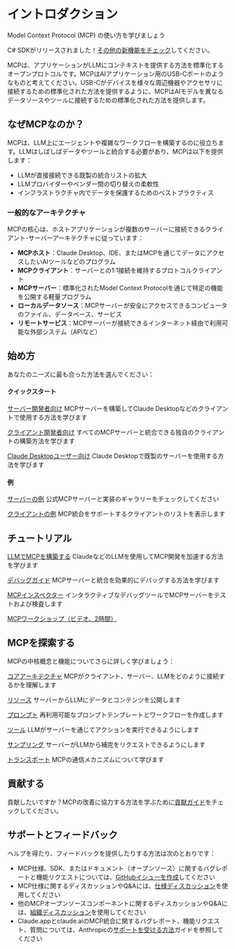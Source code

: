 # イントロダクション

Model Context Protocol (MCP) の使い方を学びましょう

C# SDKがリリースされました！[その他の新機能をチェック](/development/updates)してください。

MCPは、アプリケーションがLLMにコンテキストを提供する方法を標準化するオープンプロトコルです。MCPはAIアプリケーション用のUSB-Cポートのようなものと考えてください。USB-Cがデバイスを様々な周辺機器やアクセサリに接続するための標準化された方法を提供するように、MCPはAIモデルを異なるデータソースやツールに接続するための標準化された方法を提供します。

## なぜMCPなのか？

MCPは、LLM上にエージェントや複雑なワークフローを構築するのに役立ちます。LLMはしばしばデータやツールと統合する必要があり、MCPは以下を提供します：

* LLMが直接接続できる既製の統合リストの拡大
* LLMプロバイダーやベンダー間の切り替えの柔軟性
* インフラストラクチャ内でデータを保護するためのベストプラクティス

### 一般的なアーキテクチャ

MCPの核心は、ホストアプリケーションが複数のサーバーに接続できるクライアント-サーバーアーキテクチャに従っています：

* **MCPホスト**：Claude Desktop、IDE、またはMCPを通じてデータにアクセスしたいAIツールなどのプログラム
* **MCPクライアント**：サーバーとの1:1接続を維持するプロトコルクライアント
* **MCPサーバー**：標準化されたModel Context Protocolを通じて特定の機能を公開する軽量プログラム
* **ローカルデータソース**：MCPサーバーが安全にアクセスできるコンピュータのファイル、データベース、サービス
* **リモートサービス**：MCPサーバーが接続できるインターネット経由で利用可能な外部システム（APIなど）

## 始め方

あなたのニーズに最も合った方法を選んでください：

#### クイックスタート

[サーバー開発者向け](/quickstart/server)
MCPサーバーを構築してClaude Desktopなどのクライアントで使用する方法を学びます

[クライアント開発者向け](/quickstart/client)
すべてのMCPサーバーと統合できる独自のクライアントの構築方法を学びます

[Claude Desktopユーザー向け](/quickstart/user)
Claude Desktopで既製のサーバーを使用する方法を学びます

#### 例

[サーバーの例](/examples)
公式MCPサーバーと実装のギャラリーをチェックしてください

[クライアントの例](/clients)
MCP統合をサポートするクライアントのリストを表示します

## チュートリアル

[LLMでMCPを構築する](/tutorials/building-mcp-with-llms)
ClaudeなどのLLMを使用してMCP開発を加速する方法を学びます

[デバッグガイド](/docs/tools/debugging)
MCPサーバーと統合を効果的にデバッグする方法を学びます

[MCPインスペクター](/docs/tools/inspector)
インタラクティブなデバッグツールでMCPサーバーをテストおよび検査します

[MCPワークショップ（ビデオ、2時間）](https://www.youtube.com/watch?v=kQmXtrmQ5Zg)

## MCPを探索する

MCPの中核概念と機能についてさらに詳しく学びましょう：

[コアアーキテクチャ](/docs/concepts/architecture)
MCPがクライアント、サーバー、LLMをどのように接続するかを理解します

[リソース](/docs/concepts/resources)
サーバーからLLMにデータとコンテンツを公開します

[プロンプト](/docs/concepts/prompts)
再利用可能なプロンプトテンプレートとワークフローを作成します

[ツール](/docs/concepts/tools)
LLMがサーバーを通じてアクションを実行できるようにします

[サンプリング](/docs/concepts/sampling)
サーバーがLLMから補完をリクエストできるようにします

[トランスポート](/docs/concepts/transports)
MCPの通信メカニズムについて学びます

## 貢献する

貢献したいですか？MCPの改善に協力する方法を学ぶために[貢献ガイド](/development/contributing)をチェックしてください。

## サポートとフィードバック

ヘルプを得たり、フィードバックを提供したりする方法は次のとおりです：

* MCP仕様、SDK、またはドキュメント（オープンソース）に関するバグレポートと機能リクエストについては、[GitHubイシューを作成](https://github.com/modelcontextprotocol)してください
* MCP仕様に関するディスカッションやQ&Aには、[仕様ディスカッション](https://github.com/modelcontextprotocol/specification/discussions)を使用してください
* 他のMCPオープンソースコンポーネントに関するディスカッションやQ&Aには、[組織ディスカッション](https://github.com/orgs/modelcontextprotocol/discussions)を使用してください
* Claude.appとclaude.aiのMCP統合に関するバグレポート、機能リクエスト、質問については、Anthropicの[サポートを受ける方法](https://support.anthropic.com/en/articles/9015913-how-to-get-support)ガイドを参照してください
